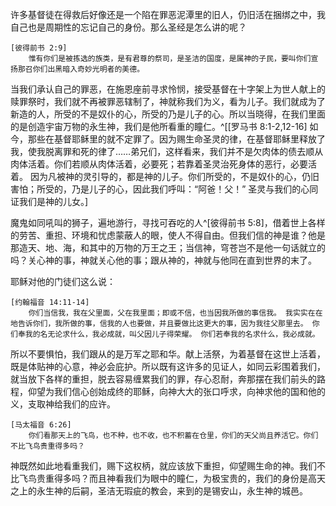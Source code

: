 <!--
天主教 捆绑人 返璞归真 不再是奴仆的心乃是儿子的心了 锡安山永生神的城邑 因信称义
-->

许多基督徒在得救后好像还是一个陷在罪恶泥潭里的旧人，仍旧活在捆绑之中，我自己也是周期性的忘记自己的身份。那么圣经是怎么讲的呢？

	[彼得前书 2:9]
		惟有你们是被拣选的族类，是有君尊的祭司，是圣洁的国度，是属神的子民，要叫你们宣扬那召你们出黑暗入奇妙光明者的美德。

当我们承认自己的罪恶，在施恩座前寻求怜悯，接受基督在十字架上为世人献上的赎罪祭时，我们就不再被罪恶辖制了，神就称我们为义，看为儿子。我们就成为了新造的人，所受的不是奴仆的心，所受的乃是儿子的心。所以当晓得，在我们里面的是创造宇宙万物的永生神，我们是他所看重的瞳仁。^[[罗马书 8:1-2,12-16] 如今，那些在基督耶稣里的就不定罪了。因为赐生命圣灵的律，在基督耶稣里释放了我，使我脱离罪和死的律了……弟兄们，这样看来，我们并不是欠肉体的债去顺从肉体活着。你们若顺从肉体活着，必要死；若靠着圣灵治死身体的恶行，必要活着。 因为凡被神的灵引导的，都是神的儿子。你们所受的，不是奴仆的心，仍旧害怕；所受的，乃是儿子的心，因此我们呼叫：“阿爸！父！” 圣灵与我们的心同证我们是神的儿女。]

魔鬼如同吼叫的狮子，遍地游行，寻找可吞吃的人^[彼得前书 5:8]，借着世上各样的劳苦、重担、环境和忧虑蒙蔽人的眼，使人不得自由。但我们信的神是谁？他是那造天、地、海，和其中的万物的万王之王；当信神，穹苍岂不是他一句话就立的吗？关心神的事，神就关心他的事；跟从神的，神就与他同在直到世界的末了。

耶稣对他的门徒们这么说：

	[约翰福音 14:11-14]
		你们当信我，我在父里面，父在我里面；即或不信，也当因我所做的事信我。 我实实在在地告诉你们，我所做的事，信我的人也要做，并且要做比这更大的事，因为我往父那里去。 你们奉我的名无论求什么，我必成就，叫父因儿子得荣耀。 你们若奉我的名求什么，我必成就。

所以不要惧怕，我们跟从的是万军之耶和华。献上活祭，为着基督在这世上活着，既是体贴神的心意，神必会庇护。所以既有这许多的见证人，如同云彩围着我们，就当放下各样的重担，脱去容易缠累我们的罪，存心忍耐，奔那摆在我们前头的路程，仰望为我们信心创始成终的耶稣，向神大大的张口呼求，向神求他的国和他的义，支取神给我们的应许。

	[马太福音 6:26]
		你们看那天上的飞鸟，也不种，也不收，也不积蓄在仓里，你们的天父尚且养活它。你们不比飞鸟贵重得多吗？

神既然如此地看重我们，赐下这权柄，就应该放下重担，仰望赐生命的神。我们不比飞鸟贵重得多吗？而且神看我们为眼中的瞳仁，为极宝贵的，我们的身份是高天之上的永生神的后嗣，圣洁无瑕疵的教会，来到的是锡安山，永生神的城邑。


<!--
赶鬼 创造万物的耶和华 撒旦的谎言 不得自由
渴望永生 跟从神，神会关心你的事 你且看天空的飞鸟
信心 为神而活 为神而做 支取神的应许
-->